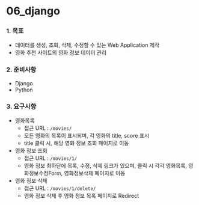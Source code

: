 # 06_django

### 1. 목표

- 데이터를 생성, 조회, 삭제, 수정할 수 있는  Web Application 제작
- 영화 추천 사이트의 영화 정보 데이터 관리



### 2. 준비사항

- Django
- Python



### 3.  요구사항

- 영화목록
  - 접근 URL : `/movies/`
  - 모든 영화의 목록이 표시되며, 각 영화의 title, score 표시
  - title  클릭 시, 해당 영화 정보 조회 페이지로 이동
- 영화 정보 조회
  - 접근 URL : `/movies/1/`
  - 영화 정보 최하단에 목록, 수정, 삭제 링크가 있으며, 클릭 시 각각 영화목록, 영화정보수정Form, 영화정보삭제 페이지로 이동
- 영화 정보 삭제
  - 접근 URL : `/movies/1/delete/`
  - 영화 정보 삭제 후 영화 정보 목록 페이지로 Redirect

